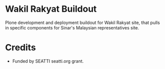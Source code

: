 # Wakil Rakyat Buildout

Plone development and deployment buildout for Wakil Rakyat site, that
pulls in specific components for Sinar's Malaysian representatives
site.

# Credits

- Funded by SEATTI seatti.org grant.

